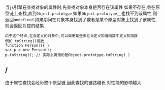当`js`引擎在查找对象的属性时,先查找对象本身是否存在该属性
如果不存在,会在原型链上查找,直到`Object.prototype`
如果`Object.prototype`上也找不到该属性,则返回`undefined`
如果期间在对象本身找到了或者是某个原型对象上找到了该属性,则会返回对应的结果

```
由于这个特点,在自定义的对象中,可以调用某些未在自定义构造函数中定义的函数
例如 toString()函数
function Person(){ }
var p = new Person();
p.toString(); // 实际上调用的是Object.prototype.toString( )
```
/
---
由于属性查找会经历整个原型链,因此查找的链路越长,对性能的影响越大